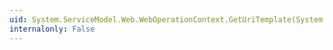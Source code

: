 ```yaml
---
uid: System.ServiceModel.Web.WebOperationContext.GetUriTemplate(System.String)
internalonly: False
---
```

